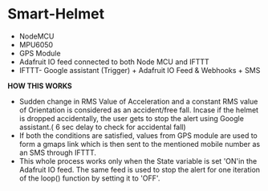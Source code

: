 # Smart-Helmet

- NodeMCU 
- MPU6050
- GPS Module
- Adafruit IO feed connected to both Node MCU and IFTTT
- IFTTT- Google assistant (Trigger) + Adafruit IO Feed  & Webhooks + SMS

**HOW THIS WORKS**
 - Sudden change in RMS Value of Acceleration and a constant RMS value of Orientation is considered as an accident/free fall. Incase if the helmet is dropped accidentally, the user gets to 
   stop the alert using Google assistant.( 6 sec delay to check for accidental fall)
 - If both the conditions are satisfied, values from GPS module are used to form a gmaps link which is then sent to the mentioned mobile number as an SMS through IFTTT.
 - This whole process works only when the State variable is set 'ON'in the Adafruit IO feed. The same feed is used to stop the alert for one iteration of the loop() function by setting it to 'OFF'.
